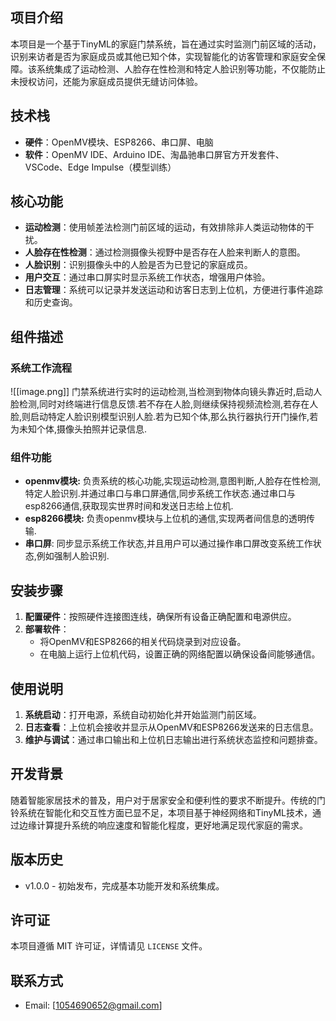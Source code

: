 <!--
 * @Author: jianmozhe jiaqizhao.c@gmail.com
 * @Date: 2024-07-10 23:15:57
 * @LastEditors: jianmozhe jiaqizhao.c@gmail.com
 * @LastEditTime: 2024-07-11 22:29:27
 * @FilePath: \enabled\Readme.md
 * @Description: 这是默认设置,请设置`customMade`, 打开koroFileHeader查看配置 进行设置: https://github.com/OBKoro1/koro1FileHeader/wiki/%E9%85%8D%E7%BD%AE
-->
## 项目介绍

本项目是一个基于TinyML的家庭门禁系统，旨在通过实时监测门前区域的活动，识别来访者是否为家庭成员或其他已知个体，实现智能化的访客管理和家庭安全保障。该系统集成了运动检测、人脸存在性检测和特定人脸识别等功能，不仅能防止未授权访问，还能为家庭成员提供无缝访问体验。

## 技术栈

- **硬件**：OpenMV模块、ESP8266、串口屏、电脑
- **软件**：OpenMV IDE、Arduino IDE、淘晶驰串口屏官方开发套件、VSCode、Edge Impulse（模型训练）

## 核心功能

- **运动检测**：使用帧差法检测门前区域的运动，有效排除非人类运动物体的干扰。
- **人脸存在性检测**：通过检测摄像头视野中是否存在人脸来判断人的意图。
- **人脸识别**：识别摄像头中的人脸是否为已登记的家庭成员。
- **用户交互**：通过串口屏实时显示系统工作状态，增强用户体验。
- **日志管理**：系统可以记录并发送运动和访客日志到上位机，方便进行事件追踪和历史查询。
## 组件描述

### 系统工作流程
![[image.png]]
门禁系统进行实时的运动检测,当检测到物体向镜头靠近时,启动人脸检测,同时对终端进行信息反馈.若不存在人脸,则继续保持视频流检测,若存在人脸,则启动特定人脸识别模型识别人脸.若为已知个体,那么执行器执行开门操作,若为未知个体,摄像头拍照并记录信息.

### 组件功能

- **openmv模块:** 负责系统的核心功能,实现运动检测,意图判断,人脸存在性检测,特定人脸识别.并通过串口与串口屏通信,同步系统工作状态.通过串口与esp8266通信,获取现实世界时间和发送日志给上位机.
- **esp8266模块:** 负责openmv模块与上位机的通信,实现两者间信息的透明传输.
- **串口屏**: 同步显示系统工作状态,并且用户可以通过操作串口屏改变系统工作状态,例如强制人脸识别.
## 安装步骤

1. **配置硬件**：按照硬件连接图连线，确保所有设备正确配置和电源供应。
2. **部署软件**：
   - 将OpenMV和ESP8266的相关代码烧录到对应设备。
   - 在电脑上运行上位机代码，设置正确的网络配置以确保设备间能够通信。

## 使用说明

1. **系统启动**：打开电源，系统自动初始化并开始监测门前区域。
2. **日志查看**：上位机会接收并显示从OpenMV和ESP8266发送来的日志信息。
3. **维护与调试**：通过串口输出和上位机日志输出进行系统状态监控和问题排查。

## 开发背景

随着智能家居技术的普及，用户对于居家安全和便利性的要求不断提升。传统的门铃系统在智能化和交互性方面已显不足，本项目基于神经网络和TinyML技术，通过边缘计算提升系统的响应速度和智能化程度，更好地满足现代家庭的需求。

## 版本历史

- v1.0.0 - 初始发布，完成基本功能开发和系统集成。

## 许可证

本项目遵循 MIT 许可证，详情请见 `LICENSE` 文件。

## 联系方式

- Email: [1054690652@gmail.com]

